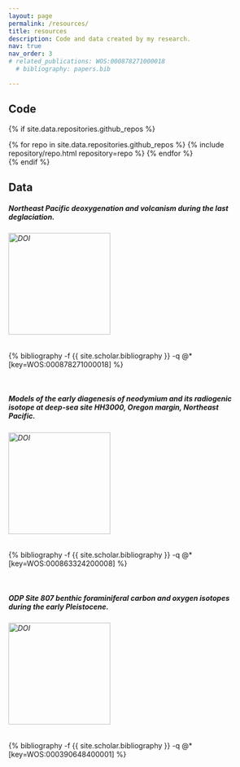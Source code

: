 ```yaml
---
layout: page
permalink: /resources/
title: resources
description: Code and data created by my research.
nav: true
nav_order: 3
# related_publications: WOS:000878271000018
  # bibliography: papers.bib

---
```

<!-- 
## GitHub users

{% if site.data.repositories.github_users %}
<div class="repositories d-flex flex-wrap flex-md-row flex-column justify-content-between align-items-center">
  {% for user in site.data.repositories.github_users %}
    {% include repository/repo_user.html username=user %}
  {% endfor %}
</div> -->

<!-- --- -->
<!-- 
{% if site.repo_trophies.enabled %}
{% for user in site.data.repositories.github_users %}
  {% if site.data.repositories.github_users.size > 1 %}
  <h4>{{ user }}</h4>
  {% endif %}
  <div class="repositories d-flex flex-wrap flex-md-row flex-column justify-content-between align-items-center">
  {% include repository/repo_trophies.html username=user %}
  </div>

  ---

{% endfor %}
{% endif %}
{% endif %} -->

## Code

{% if site.data.repositories.github_repos %}
<div class="repositories d-flex flex-wrap flex-md-row flex-column justify-content-between align-items-center">
  {% for repo in site.data.repositories.github_repos %}
    {% include repository/repo.html repository=repo %}
  {% endfor %}
</div>
{% endif %}
<br>

## Data
<div class="card border-light" style="width: 90%;">
  <div class="card-body" style="margin-bottom: 1px; padding-bottom: 0">
  <h5 class="card-title">Northeast Pacific deoxygenation and volcanism during the last deglaciation.</h5>
  <h6 class="card-subtitle mb-2 text-muted"><a href="https://doi.org/10.5281/zenodo.7006610"><img src="https://zenodo.org/badge/DOI/10.5281/zenodo.7006610.svg" alt="DOI" width="200"></a></h6>
<p class="card-text"><div class="publications">
  {% bibliography -f {{ site.scholar.bibliography }} -q @*[key=WOS:000878271000018] %}
</div>
</p>
</div>
</div>
<br>

<div class="card border-light" style="width: 90%;">
  <div class="card-body"  style="margin-bottom: 1px; padding-bottom: 0">
  <h5 class="card-title">Models of the early diagenesis of neodymium and its radiogenic isotope at deep-sea site HH3000, Oregon margin, Northeast Pacific.
  </h5>
  <h6 class="card-subtitle mb-2 text-muted">
<a href="https://doi.org/10.5281/zenodo.6998239"><img src="https://zenodo.org/badge/DOI/10.5281/zenodo.6998239.svg" alt="DOI" width="200"></a>
  </h6>
<p class="card-text"><div class="publications">
  {% bibliography -f {{ site.scholar.bibliography }} -q @*[key=WOS:000863324200008] %}
</div>
</p>
</div>
</div>
<br>

<div class="card border-light" style="width: 90%; margin-bottom: 1px; padding-bottom: 0">
  <div class="card-body"  style="margin-bottom: 1px; padding-bottom: 0">
  <h5 class="card-title">ODP Site 807 benthic foraminiferal carbon and oxygen isotopes during the early Pleistocene.
  </h5>
  <h6 class="card-subtitle mb-2 text-muted" >
<a href="https://doi.org/10.5281/zenodo.6735636"><img src="https://zenodo.org/badge/DOI/10.5281/zenodo.6735636.svg" alt="DOI" width="200"></a>
  </h6>
<p class="card-text">
<div class="publications">
  {% bibliography -f {{ site.scholar.bibliography }} -q @*[key=WOS:000390648400001] %}
</div>
</p>
</div>
</div>
